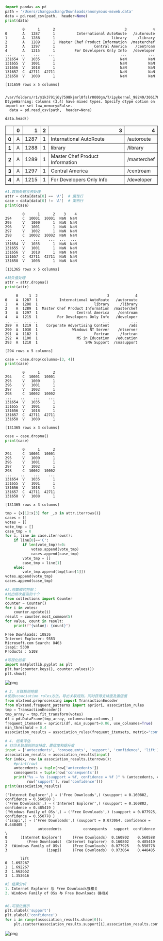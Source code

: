 ```python
import pandas as pd
path = '/Users/zhangpuchang/Downloads/anonymous-msweb.data'
data = pd.read_csv(path,  header=None)
print(data)
```

            0      1      2                                3            4
    0       A   1287      1          International AutoRoute   /autoroute
    1       A   1288      1                          library     /library
    2       A   1289      1  Master Chef Product Information  /masterchef
    3       A   1297      1                  Central America    /centroam
    4       A   1215      1         For Developers Only Info   /developer
    ...    ..    ...    ...                              ...          ...
    131654  V   1035      1                              NaN          NaN
    131655  V   1001      1                              NaN          NaN
    131656  V   1018      1                              NaN          NaN
    131657  C  42711  42711                              NaN          NaN
    131658  V   1008      1                              NaN          NaN
    
    [131659 rows x 5 columns]


    /var/folders/r1/m1k3791j6y7598kjmrl0fslr0000gn/T/ipykernel_98249/3061785650.py:3: DtypeWarning: Columns (3,4) have mixed types. Specify dtype option on import or set low_memory=False.
      data = pd.read_csv(path,  header=None)



```python
data.head()
```




<div>
<style scoped>
    .dataframe tbody tr th:only-of-type {
        vertical-align: middle;
    }

    .dataframe tbody tr th {
        vertical-align: top;
    }

    .dataframe thead th {
        text-align: right;
    }
</style>
<table border="1" class="dataframe">
  <thead>
    <tr style="text-align: right;">
      <th></th>
      <th>0</th>
      <th>1</th>
      <th>2</th>
      <th>3</th>
      <th>4</th>
    </tr>
  </thead>
  <tbody>
    <tr>
      <th>0</th>
      <td>A</td>
      <td>1287</td>
      <td>1</td>
      <td>International AutoRoute</td>
      <td>/autoroute</td>
    </tr>
    <tr>
      <th>1</th>
      <td>A</td>
      <td>1288</td>
      <td>1</td>
      <td>library</td>
      <td>/library</td>
    </tr>
    <tr>
      <th>2</th>
      <td>A</td>
      <td>1289</td>
      <td>1</td>
      <td>Master Chef Product Information</td>
      <td>/masterchef</td>
    </tr>
    <tr>
      <th>3</th>
      <td>A</td>
      <td>1297</td>
      <td>1</td>
      <td>Central America</td>
      <td>/centroam</td>
    </tr>
    <tr>
      <th>4</th>
      <td>A</td>
      <td>1215</td>
      <td>1</td>
      <td>For Developers Only Info</td>
      <td>/developer</td>
    </tr>
  </tbody>
</table>
</div>




```python
#1.数据处理与预处理
attr = data[data[0] == 'A']  # 属性行
case = data[data[0] != 'A']  # 案例行
print(case)
```

            0      1      2    3    4
    294     C  10001  10001  NaN  NaN
    295     V   1000      1  NaN  NaN
    296     V   1001      1  NaN  NaN
    297     V   1002      1  NaN  NaN
    298     C  10002  10002  NaN  NaN
    ...    ..    ...    ...  ...  ...
    131654  V   1035      1  NaN  NaN
    131655  V   1001      1  NaN  NaN
    131656  V   1018      1  NaN  NaN
    131657  C  42711  42711  NaN  NaN
    131658  V   1008      1  NaN  NaN
    
    [131365 rows x 5 columns]



```python
#缺失值处理
attr = attr.dropna()
print(attr)
```

         0     1  2                                3            4
    0    A  1287  1          International AutoRoute   /autoroute
    1    A  1288  1                          library     /library
    2    A  1289  1  Master Chef Product Information  /masterchef
    3    A  1297  1                  Central America    /centroam
    4    A  1215  1         For Developers Only Info   /developer
    ..  ..   ... ..                              ...          ...
    289  A  1219  1    Corporate Advertising Content         /ads
    290  A  1030  1                Windows NT Server    /ntserver
    291  A  1182  1                          Fortran     /fortran
    292  A  1100  1                  MS in Education   /education
    293  A  1210  1                      SNA Support  /snasupport
    
    [294 rows x 5 columns]



```python
case = case.drop(columns=[3, 4])
print(case)
```

            0      1      2
    294     C  10001  10001
    295     V   1000      1
    296     V   1001      1
    297     V   1002      1
    298     C  10002  10002
    ...    ..    ...    ...
    131654  V   1035      1
    131655  V   1001      1
    131656  V   1018      1
    131657  C  42711  42711
    131658  V   1008      1
    
    [131365 rows x 3 columns]



```python
case = case.dropna()
print(case)
```

            0      1      2
    294     C  10001  10001
    295     V   1000      1
    296     V   1001      1
    297     V   1002      1
    298     C  10002  10002
    ...    ..    ...    ...
    131654  V   1035      1
    131655  V   1001      1
    131656  V   1018      1
    131657  C  42711  42711
    131658  V   1008      1
    
    [131365 rows x 3 columns]



```python
tmp = {x[1]:x[3] for _,x in attr.iterrows()}
cases = []
votes = []
vote_tmp = []
case_tmp = 0
for i, line in case.iterrows():
    if line[0]=='C':
        if len(vote_tmp)!=0:
            votes.append(vote_tmp)
            cases.append(case_tmp)
        vote_tmp = []
        case_tmp = line[1]
    else:
        vote_tmp.append(tmp[line[1]])
votes.append(vote_tmp)
cases.append(case_tmp)
```


```python
#2.频繁模式挖掘；
#找出频次最高的十个
from collections import Counter
counter = Counter()
for i in votes:
    counter.update(i)
result = counter.most_common(5)
for value, count in result:
    print(f"{value}: {count}")
```

    Free Downloads: 10836
    Internet Explorer: 9383
    Microsoft.com Search: 8463
    isapi: 5330
    Products : 5108



```python
#可视化结果
import matplotlib.pyplot as plt
plt.bar(counter.keys(), counter.values())
plt.show()
```


    
![png](output_8_0.png)
    



```python
# 3. 关联规则挖掘
#使用association_rules方法，导出关联规则，同时获得支持度及置信度
from mlxtend.preprocessing import TransactionEncoder
from mlxtend.frequent_patterns import apriori, association_rules
tmp = TransactionEncoder()
tmp_array = tmp.fit_transform(votes)
df = pd.DataFrame(tmp_array, columns=tmp.columns_)
frequent_itemsets = apriori(df, min_support=0.06, use_colnames=True)
min_threshold = 0.4  
association_results = association_rules(frequent_itemsets, metric="confidence", min_threshold=min_threshold)

```


```python
# 4. 结果评估
# 打印关联规则的支持度、置信度和提升度
input = ['antecedents', 'consequents', 'support', 'confidence', 'lift']
association_results = association_results[input]
for index, row in association_results.iterrows():
    #print(row)
    antecedents = tuple(row['antecedents'])
    consequents = tuple(row['consequents'])
    print("%s ⇒ %s (suupport = %f, confidence = %f )" % (antecedents, consequents, \
          row['support'], row['confidence']))
print(association_results)
```

    ('Internet Explorer',) ⇒ ('Free Downloads',) (suupport = 0.160802, confidence = 0.560588 )
    ('Free Downloads',) ⇒ ('Internet Explorer',) (suupport = 0.160802, confidence = 0.485419 )
    ('Windows Family of OSs',) ⇒ ('Free Downloads',) (suupport = 0.077925, confidence = 0.550778 )
    ('isapi',) ⇒ ('Free Downloads',) (suupport = 0.073064, confidence = 0.448405 )
                   antecedents          consequents   support  confidence  \
    0      (Internet Explorer)     (Free Downloads)  0.160802    0.560588   
    1         (Free Downloads)  (Internet Explorer)  0.160802    0.485419   
    2  (Windows Family of OSs)     (Free Downloads)  0.077925    0.550778   
    3                  (isapi)     (Free Downloads)  0.073064    0.448405   
    
           lift  
    0  1.692267  
    1  1.692267  
    2  1.662652  
    3  1.353616  



```python
#5 结果分析
1. Internet Explorer 与 Free Downloads强相关
2. Windows Family of OSs 与 Free Downloads 强相关
```


```python

#6.可视化展示
plt.xlabel('support')
plt.ylabel('confidence')
for i in range(association_results.shape[0]):
    plt.scatter(association_results.support[i],association_results.confidence[i],c='r')
```


    
![png](output_12_0.png)
    

